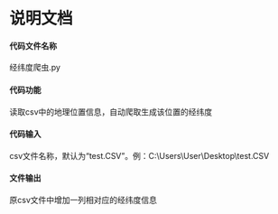 # 说明文档

#### **代码文件名称**

经纬度爬虫.py

#### 代码功能

读取csv中的地理位置信息，自动爬取生成该位置的经纬度

#### 代码输入

csv文件名称，默认为“test.CSV”。例：C:\Users\User\Desktop\test.CSV

#### 文件输出

原csv文件中增加一列相对应的经纬度信息

